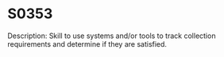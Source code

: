# S0353
Description: Skill to use systems and/or tools to track collection requirements and determine if they are satisfied.
